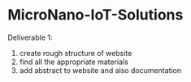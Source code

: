 # MicroNano-IoT-Solutions
Deliverable 1:
1. create rough structure of website
2. find all the appropriate materials
3. add abstract to website and also documentation